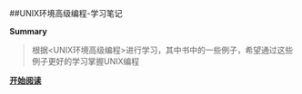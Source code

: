 ##UNIX环境高级编程-学习笔记

**Summary**

> 根据<UNIX环境高级编程>进行学习，其中书中的一些例子，希望通过这些例子更好的学习掌握UNIX编程


[**开始阅读**](https://github.com/cocoa-alex/Unix-Leran/blob/master/doc/list.md)